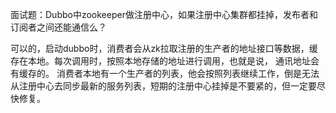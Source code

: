 面试题：Dubbo中zookeeper做注册中心，如果注册中心集群都挂掉，发布者和订阅者之间还能通信么？

可以的，启动dubbo时，消费者会从zk拉取注册的生产者的地址接口等数据，缓存在本地。每次调用时，按照本地存储的地址进行调用，也就是说，
通讯地址会有缓存的。
消费者本地有一个生产者的列表，他会按照列表继续工作，倒是无法从注册中心去同步最新的服务列表，短期的注册中心挂掉是不要紧的，但一定要尽快修复。




